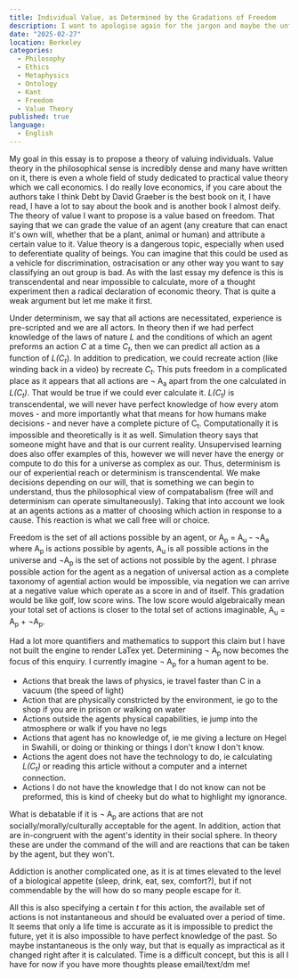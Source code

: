 ```yaml
---
title: Individual Value, as Determined by the Gradations of Freedom
description: I want to apologise again for the jargon and maybe the unfamiliar mathematical/logical notation. I think this an interesting way of valuing people, as thanks to Kant we value freedom so much.
date: "2025-02-27"
location: Berkeley
categories:
  - Philosophy
  - Ethics
  - Metaphysics
  - Ontology
  - Kant
  - Freedom
  - Value Theory
published: true
language:
  - English
---
```


My goal in this essay is to propose a theory of valuing individuals. Value theory in the philosophical sense is incredibly dense and many have written on it, there is even a whole field of study dedicated to practical value theory which we call economics. I do really love economics, if you care about the authors take I think Debt by David Graeber is the best book on it, I have read, I have a lot to say about the book and is another book I almost deify. The theory of value I want to propose is a value based on freedom. That saying that we can grade the value of an agent (any creature that can enact it's own will, whether that be a plant, animal or human) and attribute a certain value to it. Value theory is a dangerous topic, especially when used to deferentiate quality of beings. You can imagine that this could be used as a vehicle for discrimination, ostracisation or any other way you want to say classifying an out group is bad. As with the last essay my defence is this is transcendental and near impossible to calculate, more of a thought experiment then a radical declaration of economic theory. That is quite a weak argument but let me make it first.

Under determinism, we say that all actions are necessitated, experience is pre-scripted and we are all actors. In theory then if we had perfect knowledge of the laws of nature _L_ and the conditions of which an agent preforms an action _C_ at a time _C<sub>t</sub>_, then we can predict all action as a function of _L(C<sub>t</sub>_). In addition to predication, we could recreate action (like winding back in a video) by recreate _C<sub>t</sub>_. This puts freedom in a complicated place as it appears that all actions are ¬ A<sub>a</sub> apart from the one calculated in _L(C<sub>t</sub>)_. That would be true if we could ever calculate it. _L(C<sub>t</sub>)_ is transcendental, we will never have perfect knowledge of how every atom moves - and more importantly what that means for how humans make decisions - and never have a complete picture of C<sub>t</sub>. Computationally it is impossible and theoretically is it as well. Simulation theory says that someone might have and that is our current reality. Unsupervised learning does also offer examples of this, however we will never have the energy or compute to do this for a universe as complex as our. Thus, determinism is our of experiential reach or determinism is transcendental. We make decisions depending on our will, that is something we can begin to understand, thus the philosophical view of compatabalism (free will and determinism can operate simultaneously). Taking that into account we look at an agents actions as a matter of choosing which action in response to a cause. This reaction is what we call free will or choice.

Freedom is the set of all actions possible by an agent, or A<sub>p</sub> = A<sub>u</sub> - ¬A<sub>a</sub> where A<sub>p</sub> is actions possible by agents, A<sub>u</sub> is all possible actions in the universe and ¬A<sub>p</sub> is the set of actions not possible by the agent. I phrase possible action for the agent as a negation of universal action as a complete taxonomy of agential action would be impossible, via negation we can arrive at a negative value which operate as a score in and of itself. This gradation would be like golf, low score wins. The low score would algebraically mean your total set of actions is closer to the total set of actions imaginable, A<sub>u</sub> = A<sub>p</sub> + ¬A<sub>p</sub>.

Had a lot more quantifiers and mathematics to support this claim but I have not built the engine to render LaTex yet. Determining ¬ A<sub>p</sub> now becomes the focus of this enquiry. I currently imagine ¬ A<sub>p</sub> for a human agent to be.

- Actions that break the laws of physics, ie travel faster than C in a vacuum (the speed of light)
- Action that are physically constricted by the environment, ie go to the shop if you are in prison or walking on water
- Actions outside the agents physical capabilities, ie jump into the atmosphere or walk if you have no legs
- Actions that agent has no knowledge of, ie me giving a lecture on Hegel in Swahili, or doing or thinking or things I don't know I don't know.
- Actions the agent does not have the technology to do, ie calculating _L(C<sub>t</sub>)_ or reading this article without a computer and a internet connection.
- Actions I do not have the knowledge that I do not know can not be preformed, this is kind of cheeky but do what to highlight my ignorance.

What is debatable if it is ¬ A<sub>p</sub> are actions that are not socially/morally/culturally acceptable for the agent. In addition, action that are in-congruent with the agent's identity in their social sphere. In theory these are under the command of the will and are reactions that can be taken by the agent, but they won't.

Addiction is another complicated one, as it is at times elevated to the level of a biological appetite (sleep, drink, eat, sex, comfort?), but if not commendable by the will how do so many people escape for it.

All this is also specifying a certain _t_ for this action, the available set of actions is not instantaneous and should be evaluated over a period of time. It seems that only a life time is accurate as it is impossible to predict the future, yet it is also impossible to have perfect knowledge of the past. So maybe instantaneous is the only way, but that is equally as impractical as it changed right after it is calculated. Time is a difficult concept, but this is all I have for now if you have more thoughts please email/text/dm me!
